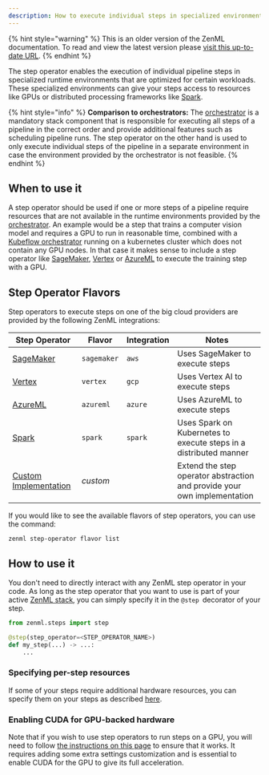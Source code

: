 ```yaml
---
description: How to execute individual steps in specialized environments
---
```


{% hint style="warning" %}
This is an older version of the ZenML documentation. To read and view the latest version please [visit this up-to-date URL](https://docs.zenml.io).
{% endhint %}


The step operator enables the execution of individual pipeline steps in
specialized runtime environments that are optimized for certain workloads.
These specialized environments can give your steps access to resources like 
GPUs or distributed processing frameworks like [Spark](https://spark.apache.org/).

{% hint style="info" %}
**Comparison to orchestrators:**
The [orchestrator](../orchestrators/orchestrators.md) is a mandatory stack 
component that is responsible for executing all steps of a pipeline in the 
correct order and provide additional features such as scheduling pipeline runs. 
The step operator on the other hand is used to only execute individual steps 
of the pipeline in a separate environment in case the environment provided 
by the orchestrator is not feasible.
{% endhint %}

## When to use it

A step operator should be used if one or more steps of a pipeline require 
resources that are not available in the runtime environments provided by 
the [orchestrator](../orchestrators/orchestrators.md). An example would be a 
step that trains a computer vision model and requires a GPU to run in 
reasonable time, combined with a [Kubeflow orchestrator](../orchestrators/kubeflow.md) 
running on a kubernetes cluster which does not contain any GPU nodes. In that 
case it makes sense to include a step operator like
[SageMaker](./sagemaker.md), [Vertex](./vertex.md) 
or [AzureML](./azureml.md) to execute the training step with a GPU.

## Step Operator Flavors

Step operators to execute steps on one of the big cloud providers are provided
by the following ZenML integrations:

| Step Operator                        | Flavor      | Integration | Notes                                                                    |
|--------------------------------------|-------------|-------------|--------------------------------------------------------------------------|
| [SageMaker](./sagemaker.md)   | `sagemaker` | `aws`       | Uses SageMaker to execute steps                                          |
| [Vertex](./vertex.md)       | `vertex`    | `gcp`       | Uses Vertex AI to execute steps                                          |
| [AzureML](./azureml.md)              | `azureml`   | `azure`     | Uses AzureML to execute steps                                            |
| [Spark](./spark-kubernetes.md)                  | `spark`     | `spark`     | Uses Spark on Kubernetes to execute steps in a distributed manner        |
| [Custom Implementation](./custom.md) | _custom_    |             | Extend the step operator abstraction and provide your own implementation |

If you would like to see the available flavors of step operators, you can 
use the command:

```shell
zenml step-operator flavor list
```

## How to use it

You don't need to directly interact with any ZenML step operator in your code.
As long as the step operator that you want to use is part of your active 
[ZenML stack](../../starter-guide/stacks/stacks.md),
you can simply specify it in the `@step `decorator of your step.

```python
from zenml.steps import step

@step(step_operator=<STEP_OPERATOR_NAME>)
def my_step(...) -> ...:
    ...
```

### Specifying per-step resources

If some of your steps require additional hardware resources, you can specify 
them on your steps as described [here](../../advanced-guide/pipelines/step-resources.md).

### Enabling CUDA for GPU-backed hardware

Note that if you wish to use step operators to run steps on a GPU, you will
need to follow [the instructions on this page](../../advanced-guide/pipelines/gpu-hardware.md) to ensure that it works. It
requires adding some extra settings customization and is essential to enable
CUDA for the GPU to give its full acceleration.
